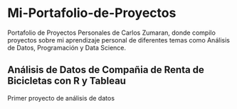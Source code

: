 # Mi-Portafolio-de-Proyectos
Portafolio de Proyectos Personales de Carlos Zumaran, donde compilo proyectos sobre mi aprendizaje personal de diferentes temas como Análisis de Datos, Programación y Data Science.
## Análisis de Datos de Compañia de Renta de Bicicletas con R y Tableau
Primer proyecto de análisis de datos 

